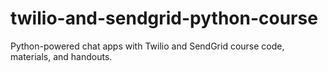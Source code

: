 # twilio-and-sendgrid-python-course
Python-powered chat apps with Twilio and SendGrid course code, materials, and handouts.

